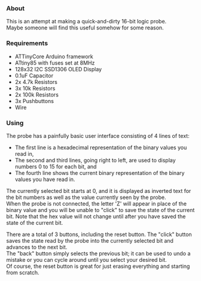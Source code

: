 ### About
This is an attempt at making a quick-and-dirty 16-bit logic probe.  
Maybe someone will find this useful somehow for some reason.  

### Requirements
- ATTinyCore Arduino framework
- ATtiny85 with fuses set at 8MHz
- 128x32 I2C SSD1306 OLED Display
- 0.1uF Capacitor
- 2x 4.7k Resistors
- 3x 10k Resistors
- 2x 100k Resistors
- 3x Pushbuttons
- Wire

### Using
The probe has a painfully basic user interface consisting of 4 lines of text:  
- The first line is a hexadecimal representation of the binary values you read in,
- The second and third lines, going right to left, are used to display numbers 0 to 15 for each bit, and
- The fourth line shows the current binary representation of the binary values you have read in.
  
The currently selected bit starts at 0, and it is displayed as inverted text for the bit numbers as well as the value currently seen by the probe.  
When the probe is not connected, the letter 'Z' will appear in place of the binary value and you will be unable to "click" to save the state of the current bit. Note that the hex value will not change until after you have saved the state of the current bit.
  
There are a total of 3 buttons, including the reset button. The "click" button saves the state read by the probe into the currently selected bit and advances to the next bit.  
The "back" button simply selects the previous bit; it can be used to undo a mistake or you can cycle around until you select your desired bit.  
Of course, the reset button is great for just erasing everything and starting from scratch.  
